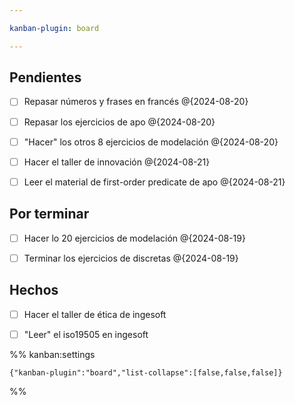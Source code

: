 ```yaml
---

kanban-plugin: board

---
```


## Pendientes

- [ ] Repasar números y frases en francés @{2024-08-20}
- [ ] Repasar los ejercicios de apo @{2024-08-20}
- [ ] "Hacer" los otros 8 ejercicios de modelación @{2024-08-20}
- [ ] Hacer el taller de innovación @{2024-08-21}
- [ ] Leer el material de first-order predicate de apo @{2024-08-21}


## Por terminar

- [ ] Hacer lo 20 ejercicios de modelación @{2024-08-19}
- [ ] Terminar los ejercicios de discretas @{2024-08-19}


## Hechos

- [ ] Hacer el taller de ética de ingesoft
- [ ] "Leer" el iso19505 en ingesoft




%% kanban:settings
```
{"kanban-plugin":"board","list-collapse":[false,false,false]}
```
%%